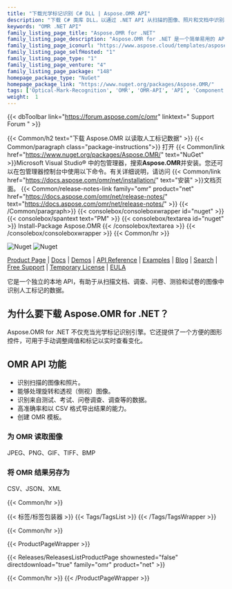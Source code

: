 ```yaml
---
title: "下载光学标记识别 C# DLL | Aspose.OMR API"
description: "下载 C# 类库 DLL，以通过 .NET API 从扫描的图像、照片和文档中识别、检测、读取和提取人工标记数据。以 CSV 格式导出结果。"
keywords: "OMR .NET API"
family_listing_page_title: "Aspose.OMR for .NET"
family_listing_page_description: "Aspose.OMR for .NET 是一个简单易用的 API，允许开发人员对图像执行 OMR 操作。 Aspose.OMR 可以对 JPEG、PNG、GIF、TIFF 和 BMP 图像文件执行 OMR 操作，并将输出保存为 CSV 格式。"
family_listing_page_iconurl: "https://www.aspose.cloud/templates/aspose/App_Themes/V3/images/omr/272x272/aspose_omr-for-net.png"
family_listing_page_selfHosted: "1"
family_listing_page_type: "1"
family_listing_page_venture: "4"
family_listing_page_package: "148"
homepage_package_type: "NuGet"
homepage_package_link: "https://www.nuget.org/packages/Aspose.OMR/"
tags: ['Optical-Mark-Recognition', 'OMR', 'OMR-API', 'API', 'Component', 'Library', 'Windows', '.NET-Framework', 'Framework', 'OMR-Template', 'Answer-Sheet', 'Text-OMR', 'Answer-Sheet-OMR', 'Choide-Box-OMR', 'Grid-OMR', 'Image-OMR', 'Barcode-OMR', 'OMR-Text-Markup', 'OMR-to-PDF', 'Barcode-Recognition', 'OMR-Graphical-Control', 'OMR-to-CSV']
weight:  1
---
```


{{< dbToolbar link="https://forum.aspose.com/c/omr" linktext=" Support Forum " >}}

{{< Common/h2 text="下载 Aspose.OMR 以读取人工标记数据"  >}}
{{< Common/paragraph class="package-instructions">}}
打开
{{< Common/link href="https://www.nuget.org/packages/Aspose.OMR/" text="NuGet"  >}}Microsoft Visual Studio® 中的包管理器，搜索<b>Aspose.OMR</b>并安装。您还可以在包管理器控制台中使用以下命令。有关详细说明，请访问
{{< Common/link href="https://docs.aspose.com/omr/net/installation/" text="安装"  >}}文档页面。
{{< Common/release-notes-link family="omr" product="net" href="https://docs.aspose.com/omr/net/release-notes/" text="https://docs.aspose.com/omr/net/release-notes/"  >}}
{{< /Common/paragraph>}}
{{< consolebox/consoleboxwrapper id="nuget" >}}
       {{< consolebox/spantext text="PM" >}}
       {{< consolebox/textarea id="nuget" >}} Install-Package Aspose.OMR {{< /consolebox/textarea >}}
{{< /consolebox/consoleboxwrapper >}}
{{< Common/hr >}}

![Nuget](https://img.shields.io/nuget/v/Aspose.OMR) ![Nuget](https://img.shields.io/nuget/dt/Aspose.OMR?label=nuget%20downloads)

[Product Page](https://products.aspose.com/omr/net/) | [Docs](https://docs.aspose.com/omr/net/) | [Demos](https://products.aspose.app/omr/family) | [API Reference](https://reference.aspose.com/omr/net/) | [Examples](https://github.com/aspose-omr/Aspose.OMR-for-.NET) | [Blog](https://blog.aspose.com/category/omr/) | [Search](https://search.aspose.com/) | [Free Support](https://forum.aspose.com/c/omr) | [Temporary License](https://purchase.aspose.com/temporary-license) | [EULA](https://about.aspose.com/legal/eula/)

它是一个独立的本地 API，有助于从扫描文档、调查、问卷、测验和试卷的图像中识别人工标记的数据。

## 为什么要下载 Aspose.OMR for .NET？

Aspose.OMR for .NET 不仅充当光学标记识别引擎。它还提供了一个方便的图形控件，可用于手动调整阈值和标记以实时查看变化。

## OMR API 功能

- 识别扫描的图像和照片。
- 能够处理旋转和透视（侧视）图像。
- 识别来自测试、考试、问卷调查、调查等的数据。
- 高准确率和以 CSV 格式导出结果的能力。
- 创建 OMR 模板。

### 为 OMR 读取图像

JPEG、PNG、GIF、TIFF、BMP

### 将 OMR 结果另存为

CSV、JSON、XML

{{< Common/hr >}}

{{< 标签/标签包装器 >}}
 {{< Tags/TagsList >}}
{{< /Tags/TagsWrapper >}}

{{< Common/hr >}}

{{< ProductPageWrapper >}}
<!-- ReleasesListProductPage-->
   {{< Releases/ReleasesListProductPage shownested="false"  directdownload="true" family="omr" product="net" >}}
<!-- /ReleasesListProductPage-->
{{< Common/hr >}}
{{< /ProductPageWrapper >}}

